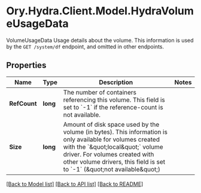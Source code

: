 # Ory.Hydra.Client.Model.HydraVolumeUsageData
VolumeUsageData Usage details about the volume. This information is used by the `GET /system/df` endpoint, and omitted in other endpoints.
## Properties

Name | Type | Description | Notes
------------ | ------------- | ------------- | -------------
**RefCount** | **long** | The number of containers referencing this volume. This field is set to &#x60;-1&#x60; if the reference-count is not available. | 
**Size** | **long** | Amount of disk space used by the volume (in bytes). This information is only available for volumes created with the &#x60;\&quot;local\&quot;&#x60; volume driver. For volumes created with other volume drivers, this field is set to &#x60;-1&#x60; (\&quot;not available\&quot;) | 

[[Back to Model list]](../README.md#documentation-for-models) [[Back to API list]](../README.md#documentation-for-api-endpoints) [[Back to README]](../README.md)

